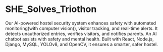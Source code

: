 # SHE_Solves_Triothon
Our AI-powered hostel security system enhances safety with automated monitoring(with computer vision)), visitor tracking, and real-time alerts. It detects unauthorized entries, verifies visitors, and notifies parents. An AI chatbot assists with safety and mental health. Built with React, Node.js, Django, MySQL, YOLOv8, and OpenCV, it ensures a smarter, safer hostel.
